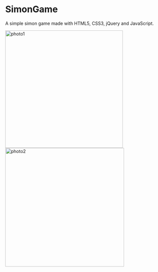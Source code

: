 # SimonGame
A simple simon game made with HTML5, CSS3, jQuery and JavaScript.

<img width="371" alt="photo1" src="https://user-images.githubusercontent.com/55875010/106627987-ffb26500-6581-11eb-8460-e44b76e975df.PNG">
<img width="375" alt="photo2" src="https://user-images.githubusercontent.com/55875010/106628006-03de8280-6582-11eb-9710-b6b1134e6067.PNG">
